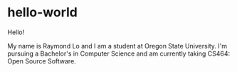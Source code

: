 # hello-world

Hello!

My name is Raymond Lo and I am a student at Oregon State University. I'm pursuing a Bachelor's in Computer Science and am currently taking CS464: Open Source Software.
